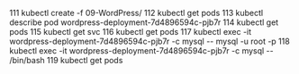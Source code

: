 111  kubectl create -f 09-WordPress/
  112  kubectl get pods
  113  kubectl describe pod wordpress-deployment-7d4896594c-pjb7r
  114  kubectl get pods
  115  kubectl get svc
  116  kubectl get pods
  117  kubectl exec -it wordpress-deployment-7d4896594c-pjb7r -c mysql -- mysql -u root -p
  118  kubectl exec -it wordpress-deployment-7d4896594c-pjb7r -c mysql -- /bin/bash
  119  kubectl get pods
